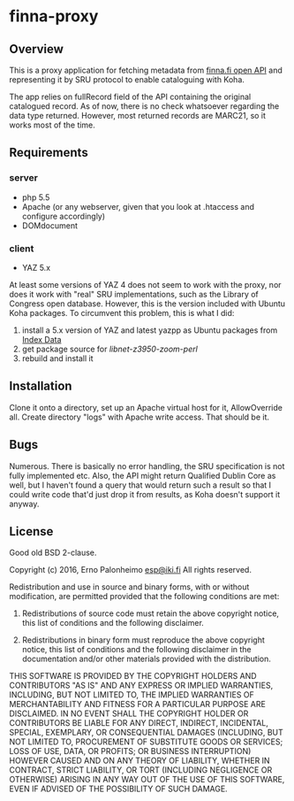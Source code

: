 finna-proxy
===========

Overview
--------

This is a proxy application for fetching metadata from
[finna.fi open API](https://www.kiwi.fi/pages/viewpage.action?pageId=53839221)
and representing it by SRU protocol to enable cataloguing with Koha.

The app relies on fullRecord field of the API containing the original
catalogued record. As of now, there is no check whatsoever regarding
the data type returned. However, most returned records are MARC21, so
it works most of the time.

Requirements
------------

### server

* php 5.5
* Apache (or any webserver, given that you look at .htaccess and configure accordingly)
* DOMdocument

### client

* YAZ 5.x

At least some versions of YAZ 4 does not seem to work with the proxy,
nor does it work with "real" SRU implementations, such as the Library
of Congress open database. However, this is the version included with
Ubuntu Koha packages. To circumvent this problem, this is what I did:

1. install a 5.x version of YAZ and latest yazpp as Ubuntu packages
   from [Index Data](http://www.indexdata.com/software)
2. get package source for *libnet-z3950-zoom-perl*
3. rebuild and install it

Installation
------------

Clone it onto a directory, set up an Apache virtual host for it,
AllowOverride all. Create directory "logs" with Apache write
access. That should be it.

Bugs
----

Numerous. There is basically no error handling, the SRU specification
is not fully implemented etc. Also, the API might return Qualified
Dublin Core as well, but I haven't found a query that would return
such a result so that I could write code that'd just drop it from
results, as Koha doesn't support it anyway.

License
-------

Good old BSD 2-clause.

Copyright (c) 2016, Erno Palonheimo <esp@iki.fi>
All rights reserved.

Redistribution and use in source and binary forms, with or without modification, are permitted provided that the following conditions are met:

1. Redistributions of source code must retain the above copyright notice, this list of conditions and the following disclaimer.

2. Redistributions in binary form must reproduce the above copyright notice, this list of conditions and the following disclaimer in the documentation and/or other materials provided with the distribution.

THIS SOFTWARE IS PROVIDED BY THE COPYRIGHT HOLDERS AND CONTRIBUTORS "AS IS" AND ANY EXPRESS OR IMPLIED WARRANTIES, INCLUDING, BUT NOT LIMITED TO, THE IMPLIED WARRANTIES OF MERCHANTABILITY AND FITNESS FOR A PARTICULAR PURPOSE ARE DISCLAIMED. IN NO EVENT SHALL THE COPYRIGHT HOLDER OR CONTRIBUTORS BE LIABLE FOR ANY DIRECT, INDIRECT, INCIDENTAL, SPECIAL, EXEMPLARY, OR CONSEQUENTIAL DAMAGES (INCLUDING, BUT NOT LIMITED TO, PROCUREMENT OF SUBSTITUTE GOODS OR SERVICES; LOSS OF USE, DATA, OR PROFITS; OR BUSINESS INTERRUPTION) HOWEVER CAUSED AND ON ANY THEORY OF LIABILITY, WHETHER IN CONTRACT, STRICT LIABILITY, OR TORT (INCLUDING NEGLIGENCE OR OTHERWISE) ARISING IN ANY WAY OUT OF THE USE OF THIS SOFTWARE, EVEN IF ADVISED OF THE POSSIBILITY OF SUCH DAMAGE.

